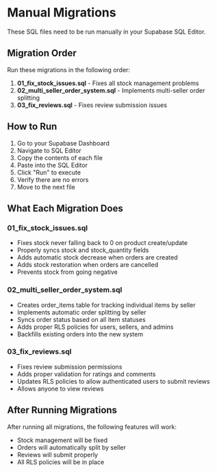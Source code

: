 # Manual Migrations

These SQL files need to be run manually in your Supabase SQL Editor.

## Migration Order

Run these migrations in the following order:

1. **01_fix_stock_issues.sql** - Fixes all stock management problems
2. **02_multi_seller_order_system.sql** - Implements multi-seller order splitting
3. **03_fix_reviews.sql** - Fixes review submission issues

## How to Run

1. Go to your Supabase Dashboard
2. Navigate to SQL Editor
3. Copy the contents of each file
4. Paste into the SQL Editor
5. Click "Run" to execute
6. Verify there are no errors
7. Move to the next file

## What Each Migration Does

### 01_fix_stock_issues.sql
- Fixes stock never falling back to 0 on product create/update
- Properly syncs stock and stock_quantity fields
- Adds automatic stock decrease when orders are created
- Adds stock restoration when orders are cancelled
- Prevents stock from going negative

### 02_multi_seller_order_system.sql
- Creates order_items table for tracking individual items by seller
- Implements automatic order splitting by seller
- Syncs order status based on all item statuses
- Adds proper RLS policies for users, sellers, and admins
- Backfills existing orders into the new system

### 03_fix_reviews.sql
- Fixes review submission permissions
- Adds proper validation for ratings and comments
- Updates RLS policies to allow authenticated users to submit reviews
- Allows anyone to view reviews

## After Running Migrations

After running all migrations, the following features will work:
- Stock management will be fixed
- Orders will automatically split by seller
- Reviews will submit properly
- All RLS policies will be in place

